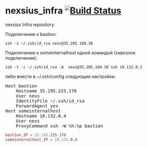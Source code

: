 # nexsius_infra [![Build Status](https://travis-ci.com/otus-devops-2019-02/nexsius_infra.svg?branch=master)](https://travis-ci.com/otus-devops-2019-02/nexsius_infra)
nexsius Infra repository

Подключение к bastion:
```console
ssh -i ~/.ssh/id_rsa nexs@35.205.160.30
```

Подключение к someinternalhost одной командой (сквозное подключение):
```console
ssh -t -i ~/.ssh/id_rsa -A  nexs@35.205.160.30 ssh 10.132.0.3
```
либо внести в ~/.ssh/config следующие настройки:

<pre>
Host bastion
    Hostname 35.195.225.176
    User nexs
    IdentityFile ~/.ssh/id_rsa
    ForwardAgent yes
Host someinternalhost
    Hostname 10.132.0.4
    User nexs
    ProxyCommand ssh -W %h:%p bastion
</pre>

```conf
bastion_IP = 35.195.225.176
someinternalhost_IP = 10.132.0.4
```


